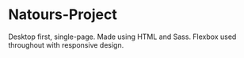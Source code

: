 # Natours-Project
Desktop first, single-page. Made using HTML and Sass. Flexbox used throughout with responsive design.
